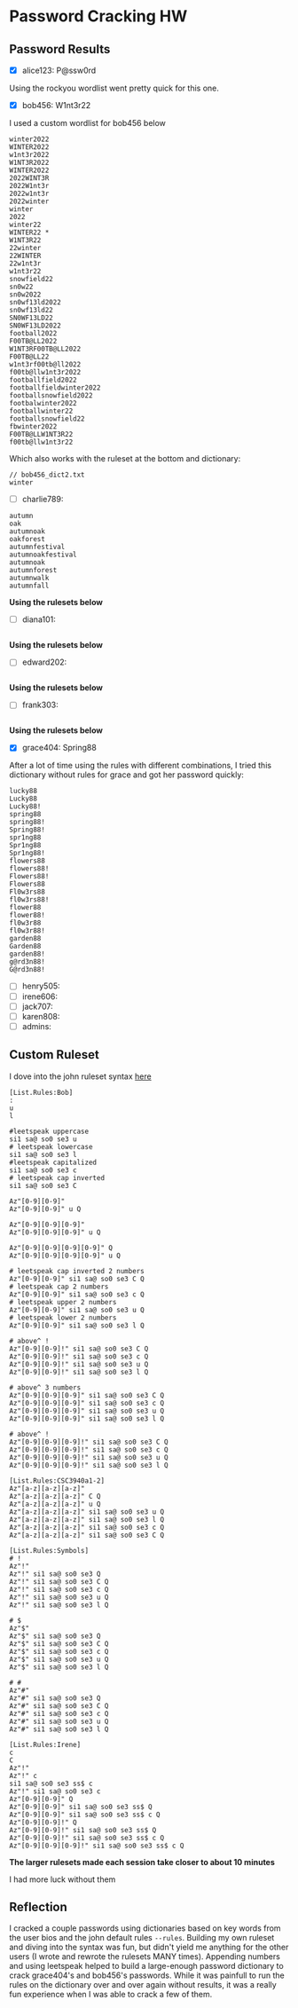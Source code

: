 # Password Cracking HW

## Password Results

- [x] alice123: P@ssw0rd
    
Using the rockyou wordlist went pretty quick for this one.

- [x] bob456: W1nt3r22

I used a custom wordlist for bob456 below

```
winter2022
WINTER2022
w1nt3r2022
W1NT3R2022
WINTER2022
2022WINT3R
2022W1nt3r
2022w1nt3r
2022winter
winter
2022
winter22
WINTER22 *
W1NT3R22
22winter
22WINTER
22w1nt3r
w1nt3r22
snowfield22
sn0w22
sn0w2022
sn0wf13ld2022
sn0wf13ld22
SN0WF13LD22
SN0WF13LD2022
football2022
F00TB@LL2022
W1NT3RF00TB@LL2022
F00TB@LL22
w1nt3rf00tb@ll2022
f00tb@llw1nt3r2022
footballfield2022
footballfieldwinter2022
footballsnowfield2022
footbalwinter2022
footballwinter22
footballsnowfield22
fbwinter2022
F00TB@LLW1NT3R22
f00tb@llw1nt3r22
```

Which also works with the ruleset at the bottom and dictionary:

```
// bob456_dict2.txt
winter
```

- [ ] charlie789:

```
autumn
oak
autumnoak
oakforest
autumnfestival
autumnoakfestival
autumnoak
autumnforest
autumnwalk
autumnfall
```
**Using the rulesets below**

- [ ] diana101:

```

```

**Using the rulesets below**

- [ ] edward202: 

```

```

**Using the rulesets below**

- [ ] frank303:

```

```

**Using the rulesets below**

- [x] grace404: Spring88

After a lot of time using the rules with different combinations, I tried this dictionary without rules for grace and got her password quickly:

```
lucky88
Lucky88
Lucky88!
spring88
spring88!
Spring88!
spr1ng88
Spr1ng88
Spr1ng88!
flowers88
flowers88!
Flowers88!
Flowers88
Fl0w3rs88
fl0w3rs88!
flower88
flower88!
fl0w3r88
fl0w3r88!
garden88
Garden88
garden88!
g@rd3n88!
G@rd3n88!
```

- [ ] henry505:
- [ ] irene606: 
- [ ] jack707:
- [ ] karen808:
- [ ] admins:

## Custom Ruleset

I dove into the john ruleset syntax [here](https://www.openwall.com/john/doc/RULES.shtml)

```
[List.Rules:Bob]
:
u
l

#leetspeak uppercase
si1 sa@ so0 se3 u
# leetspeak lowercase
si1 sa@ so0 se3 l
#leetspeak capitalized
si1 sa@ so0 se3 c
# leetspeak cap inverted
si1 sa@ so0 se3 C

Az"[0-9][0-9]"
Az"[0-9][0-9]" u Q

Az"[0-9][0-9][0-9]"
Az"[0-9][0-9][0-9]" u Q

Az"[0-9][0-9][0-9][0-9]" Q
Az"[0-9][0-9][0-9][0-9]" u Q

# leetspeak cap inverted 2 numbers
Az"[0-9][0-9]" si1 sa@ so0 se3 C Q
# leetspeak cap 2 numbers
Az"[0-9][0-9]" si1 sa@ so0 se3 c Q
# leetspeak upper 2 numbers
Az"[0-9][0-9]" si1 sa@ so0 se3 u Q
# leetspeak lower 2 numbers
Az"[0-9][0-9]" si1 sa@ so0 se3 l Q

# above^ !
Az"[0-9][0-9]!" si1 sa@ so0 se3 C Q
Az"[0-9][0-9]!" si1 sa@ so0 se3 c Q
Az"[0-9][0-9]!" si1 sa@ so0 se3 u Q
Az"[0-9][0-9]!" si1 sa@ so0 se3 l Q

# above^ 3 numbers
Az"[0-9][0-9][0-9]" si1 sa@ so0 se3 C Q
Az"[0-9][0-9][0-9]" si1 sa@ so0 se3 c Q
Az"[0-9][0-9][0-9]" si1 sa@ so0 se3 u Q
Az"[0-9][0-9][0-9]" si1 sa@ so0 se3 l Q

# above^ !
Az"[0-9][0-9][0-9]!" si1 sa@ so0 se3 C Q
Az"[0-9][0-9][0-9]!" si1 sa@ so0 se3 c Q
Az"[0-9][0-9][0-9]!" si1 sa@ so0 se3 u Q
Az"[0-9][0-9][0-9]!" si1 sa@ so0 se3 l Q

[List.Rules:CSC3940a1-2]
Az"[a-z][a-z][a-z]"
Az"[a-z][a-z][a-z]" C Q
Az"[a-z][a-z][a-z]" u Q
Az"[a-z][a-z][a-z]" si1 sa@ so0 se3 u Q
Az"[a-z][a-z][a-z]" si1 sa@ so0 se3 l Q
Az"[a-z][a-z][a-z]" si1 sa@ so0 se3 c Q
Az"[a-z][a-z][a-z]" si1 sa@ so0 se3 C Q

[List.Rules:Symbols]
# !
Az"!"
Az"!" si1 sa@ so0 se3 Q
Az"!" si1 sa@ so0 se3 C Q
Az"!" si1 sa@ so0 se3 c Q
Az"!" si1 sa@ so0 se3 u Q
Az"!" si1 sa@ so0 se3 l Q

# $
Az"$"
Az"$" si1 sa@ so0 se3 Q
Az"$" si1 sa@ so0 se3 C Q
Az"$" si1 sa@ so0 se3 c Q
Az"$" si1 sa@ so0 se3 u Q
Az"$" si1 sa@ so0 se3 l Q

# #
Az"#"
Az"#" si1 sa@ so0 se3 Q
Az"#" si1 sa@ so0 se3 C Q
Az"#" si1 sa@ so0 se3 c Q
Az"#" si1 sa@ so0 se3 u Q
Az"#" si1 sa@ so0 se3 l Q

[List.Rules:Irene]
c
C
Az"!"
Az"!" c
si1 sa@ so0 se3 ss$ c
Az"!" si1 sa@ so0 se3 c
Az"[0-9][0-9]" Q
Az"[0-9][0-9]" si1 sa@ so0 se3 ss$ Q
Az"[0-9][0-9]" si1 sa@ so0 se3 ss$ c Q
Az"[0-9][0-9]!" Q
Az"[0-9][0-9]!" si1 sa@ so0 se3 ss$ Q
Az"[0-9][0-9]!" si1 sa@ so0 se3 ss$ c Q
Az"[0-9][0-9][0-9]!" si1 sa@ so0 se3 ss$ c Q
```

**The larger rulesets made each session take closer to about 10 minutes**

I had more luck without them

## Reflection

I cracked a couple passwords using dictionaries based on key words from the user bios and the john default rules `--rules`. Building my own ruleset and diving into the syntax was fun, but didn't yield me anything for the other users (I wrote and rewrote the rulesets MANY times). Appending numbers and using leetspeak helped to build a large-enough password dictionary to crack grace404's and bob456's passwords. While it was painfull to run the rules on the dictionary over and over again without results, it was a really fun experience when I was able to crack a few of them.
